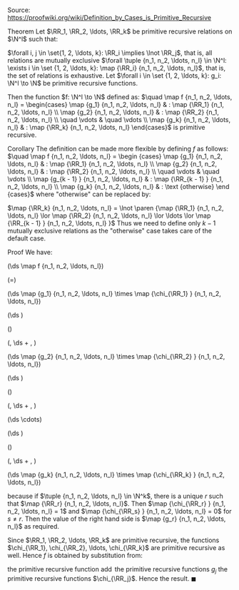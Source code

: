 # 

Source: https://proofwiki.org/wiki/Definition_by_Cases_is_Primitive_Recursive

Theorem
Let $\RR_1, \RR_2, \ldots, \RR_k$ be primitive recursive relations on $\N^l$ such that:

$\forall i, j \in \set{1, 2, \ldots, k}: \RR_i \implies \lnot \RR_j$, that is, all relations are mutually exclusive
$\forall \tuple {n_1, n_2, \ldots, n_l} \in \N^l: \exists i \in \set {1, 2, \ldots, k}: \map {\RR_i} {n_1, n_2, \ldots, n_l}$, that is, the set of relations is exhaustive.
Let $\forall i \in \set {1, 2, \ldots, k}: g_i: \N^l \to \N$  be primitive recursive functions.

Then the function $f: \N^l \to \N$ defined as:
$\quad \map f {n_1, n_2, \ldots, n_l} = \begin{cases}
\map {g_1} {n_1, n_2, \ldots, n_l} & : \map {\RR_1} {n_1, n_2, \ldots, n_l} \\
\map {g_2} {n_1, n_2, \ldots, n_l} & : \map {\RR_2} {n_1, n_2, \ldots, n_l} \\
\quad \vdots & \quad \vdots \\
\map {g_k} {n_1, n_2, \ldots, n_l} & : \map {\RR_k} {n_1, n_2, \ldots, n_l}
\end{cases}$
is primitive recursive.


Corollary
The definition can be made more flexible by defining $f$ as follows:
$\quad \map f {n_1, n_2, \ldots, n_l} = \begin {cases}
\map {g_1} {n_1, n_2, \ldots, n_l} & : \map {\RR_1} {n_1, n_2, \ldots, n_l} \\
\map {g_2} {n_1, n_2, \ldots, n_l} & : \map {\RR_2} {n_1, n_2, \ldots, n_l} \\
\quad \vdots & \quad \vdots \\
\map {g_{k - 1} } {n_1, n_2, \ldots, n_l} & : \map {\RR_{k - 1} } {n_1, n_2, \ldots, n_l} \\
\map {g_k} {n_1, n_2, \ldots, n_l} & : \text {otherwise}
\end {cases}$
where "otherwise" can be replaced by:

$\map {\RR_k} {n_1, n_2, \ldots, n_l} = \lnot \paren {\map {\RR_1} {n_1, n_2, \ldots, n_l} \lor \map {\RR_2} {n_1, n_2, \ldots, n_l} \lor \ldots \lor \map {\RR_{k - 1} } {n_1, n_2, \ldots, n_l} }$
Thus we need to define only $k - 1$ mutually exclusive relations as the "otherwise" case takes care of the default case.


Proof
We have:














\(\ds \map f {n_1, n_2, \ldots, n_l}\)

\(=\)







\(\ds \map {g_1} {n_1, n_2, \ldots, n_l} \times \map {\chi_{\RR_1} } {n_1, n_2, \ldots, n_l}\)




















\(\ds \)

\(\)





\(\, \ds + \, \)

\(\ds \map {g_2} {n_1, n_2, \ldots, n_l} \times \map {\chi_{\RR_2} } {n_1, n_2, \ldots, n_l}\)




















\(\ds \)

\(\)





\(\, \ds + \, \)

\(\ds \cdots\)




















\(\ds \)

\(\)





\(\, \ds + \, \)

\(\ds \map {g_k} {n_1, n_2, \ldots, n_l} \times \map {\chi_{\RR_k} } {n_1, n_2, \ldots, n_l}\)









because if $\tuple {n_1, n_2, \ldots, n_l} \in \N^k$, there is a unique $r$ such that $\map {\RR_r} {n_1, n_2, \ldots, n_l}$.
Then $\map {\chi_{\RR_r} } {n_1, n_2, \ldots, n_l} = 1$ and $\map {\chi_{\RR_s} } {n_1, n_2, \ldots, n_l} = 0$ for $s \ne r$.
Then the value of the right hand side is $\map {g_r} {n_1, n_2, \ldots, n_l}$ as required.

Since $\RR_1, \RR_2, \ldots, \RR_k$ are primitive recursive, the functions $\chi_{\RR_1}, \chi_{\RR_2}, \ldots, \chi_{\RR_k}$ are primitive recursive as well.
Hence $f$ is obtained by substitution from:

the primitive recursive function $\operatorname{add}$
the primitive recursive functions $g_j$
the primitive recursive functions $\chi_{\RR_j}$.
Hence the result.
$\blacksquare$





